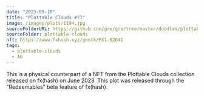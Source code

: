 ```yaml
---
date: "2023-09-18"
title: "Plottable Clouds #77"
image: /images/plots/1194.jpg
sourceFolderURL: https://github.com/gre/gre/tree/master/doodles/plottable-clouds
sourceFolder: plottable-clouds
nft: https://www.fxhash.xyz/gentk/FX1-62041
tags:
  - plottable-clouds
  - A6
---
```


This is a physical counterpart of a NFT from the Plottable Clouds collection released on fx(hash) on June 2023. This plot was released through the "Redeemables" beta feature of fx(hash).

